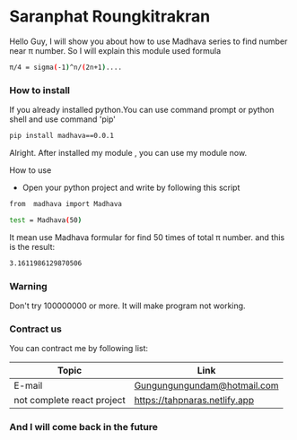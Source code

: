# Saranphat Roungkitrakran

Hello Guy, I will show you about how to use Madhava series to find number near π number. So I will explain this module used formula

```sh
π/4 = sigma(-1)^n/(2n+1)....
```

### How to install 

If you already installed python.You can use command prompt or python shell and use command 'pip'

```sh
pip install madhava==0.0.1
```

Alright. After installed my module , you can use my module now.

How to use 
- Open your python project and write by following this script
```sh
from  madhava import Madhava

test = Madhava(50)

```
It mean use Madhava formular for find 50 times of total π number.
and this is the result:

```sh
3.1611986129870506
```

### Warning 
Don't try 100000000 or more. It will make program not working.

### Contract us

You can contract me by following list:

| Topic | Link |
| ------ | ------ |
| E-mail |Gungungungundam@hotmail.com |
| not complete react project | https://tahpnaras.netlify.app |

### And I will come back in the future
